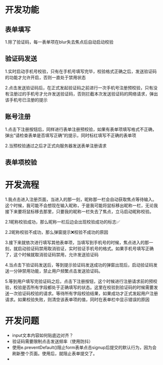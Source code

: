 # 开发功能

## 表单填写

1.除了验证码，每一表单项在blur失去焦点后自动启动校验

## 验证码发送

1.实时启动手机号校验，只有在手机号填写完毕，校验格式正确之后，发送验证码的功能才允许开启，否则一直处于禁用状态

2.点击发送验证码后，在正式发起验证码之前进行一次手机号注册预校验，只有没有注册过的手机号才允许发送验证码，否则拦截本次发送验证码的网络请求，弹出该手机号已注册的提示

## 账号注册

1.点击下注册按钮后，同样进行表单注册预校验，如果有表单项填写格式不正确，弹出“请检查表单是否填写正确”的提示，同时标红填写不正确的表单项

2.当预校验通过之后才正式向服务器发送表单注册请求

## 表单项校验



# 开发流程

1.我点击进入注册页面，当进入的那一刻，昵称那一栏会自动获取焦点等待输入。这个时候，我可能不会想现在输入昵称，于是我可能将鼠标移出昵称一栏，无论我接下来要将鼠标移去那里，只要我的昵称一栏失去了焦点，立马启动昵称校验。

2.1昵称校验成功，那么昵称一栏后边会出现校验成功的标志✅

2.2昵称校验不成功，那么弹窗提示❌校验不成功的原因

3.接下来就依次进行填写其他表单项，当填写到手机号的时候，焦点进入的那一刻，就启动验证码禁用取消验证，实时验证手机号的格式。如果手机号填写正确了，这个时候就取消验证码禁用，允许发送验证码

4.当点击下验证码发送后，等到提示验证码发送成功的弹窗出现后，启动验证码发送一分钟禁用功能，禁止用户频繁点击发送验证码。

5.等到用户填写完验证码之后，点击下注册按钮，这个时候进行注册请求前的预校验，校验是否所有字段都处于正确填写的状态。这里在校验到验证码的时候需要发送一次验证码校验的请求。等待所有字段校验结果，如果成功才正式发起用户注册请求。如果校验失败，则清空该表单项的值，同时在表单栏中显示错误的原因

# 开发问题

* input文本内容如何贴底边对齐？
* 验证码需要限制点击发送频率（使用防抖）
* 使用e.preventDefault()阻止form表单点击signup后提交的默认行为，因为会刷新整个页面。使用后，就阻止表单提交了。
* 



